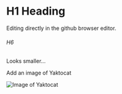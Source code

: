 # H1 Heading
Editing directly in the github browser editor.

###### H6
Looks smaller...


Add an image of Yaktocat

![Image of Yaktocat](https://octodex.github.com/images/yaktocat.png)
